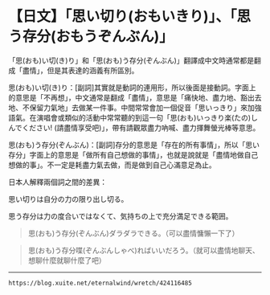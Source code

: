 # 【日文】「思い切り(おもいきり)」、「思う存分(おもうぞんぶん)」

「思(おも)い切(き)り」和「思(おも)う存分(ぞんぶん)」翻譯成中文時通常都是翻成「盡情」，但是其表達的涵義有所區別。

思(おも)い切(き)り：\[副詞\]其實就是動詞的連用形，所以後面是接動詞。字面上的意思是「不再想」，中文通常是翻成「盡情」，意思是「痛快地、盡力地、豁出去地、不保留力氣地」去做某一件事。中間常常會加一個促音「思いっきり」來加強語氣。在演唱會或類似的活動中常常聽的到這一句「思(おも)いっきり楽(たの)しんでください! (請盡情享受吧)」，帶有請觀眾盡力吶喊、盡力揮舞螢光棒等意思。

思(おも)う存分(ぞんぶん)：\[副詞\]存分的意思是「存在的所有事情」，所以「思い存分」字面上的意思是「做所有自己想做的事情」，也就是說就是「盡情地做自己想做的事」。不一定是耗盡力氣去做，而是做到自己心滿意足為止。

日本人解釋兩個詞之間的差異：

思い切りは自分の力の限り出し切る。

思う存分は力の度合いではなくて、気持ちの上で充分満足できる範囲。

  
>思(おも)う存分(ぞんぶん)ダラダラできる。（可以盡情慵懶一下了）

>思(おも)う存分喋(ぞんぶんしゃべ)ればいいだろう。（就可以盡情地聊天、想聊什麼就聊什麼了吧）

---
`https://blog.xuite.net/eternalwind/wretch/424116485`